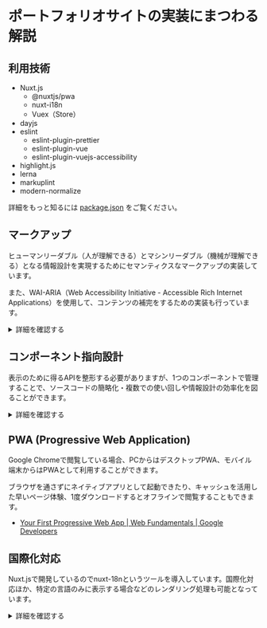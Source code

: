 # ポートフォリオサイトの実装にまつわる解説

## 利用技術
- Nuxt.js
  - @nuxtjs/pwa
  - nuxt-i18n
  - Vuex（Store）
- dayjs
- eslint
  - eslint-plugin-prettier
  - eslint-plugin-vue
  - eslint-plugin-vuejs-accessibility
- highlight.js
- lerna
- markuplint
- modern-normalize

詳細をもっと知るには [package.json](https://github.com/yamanoku/yamanoku.github.io/blob/nuxt/package.json) をご覧ください。

## マークアップ
ヒューマンリーダブル（人が理解できる）とマシンリーダブル（機械が理解できる）となる情報設計を実現するためにセマンティクスなマークアップの実装しています。

また、WAI-ARIA（Web Accessibility Initiative - Accessible Rich Internet Applications）を使用して、コンテンツの補完をするための実装も行っています。

<details>
<summary>詳細を確認する</summary>

```html
<section id="basic" aria-labelledby="basic-heading">
  <h2 id="basic-heading">{{ $t("heading.basic") }}</h2>
</section>
```
aria-labelledbyとsection要素を紐付けることで記事間を移動するときにユーザを支援します。

- [5.3.4 Accessible Name Guidance by Role - WAI-ARIA Authoring Practices 1.1](https://www.w3.org/TR/wai-aria-practices-1.1/#naming_role_guidance)
</details>

## コンポーネント指向設計

表示のために得るAPIを整形する必要がありますが、1つのコンポーネントで管理することで、ソースコードの簡略化・複数での使い回しや情報設計の効率化を図ることができます。

<details>
<summary>詳細を確認する</summary>

たとえばスライド一覧のリストでは以下コンポーネントを使ってレンダリングしています。

```html
<ul>
  <li v-for="list in listItem" :key="list.index">
    <template v-if="list.datetime">
      <span class="time">{{ dateStirngReplace(list.datetime) }}</span>
      -
    </template>
    <template v-else-if="list.created_at">
      <span class="time">{{ dateStirngReplace(list.created_at) }}</span>
      -
    </template>
    <a :href="list.url" target="_blank" rel="noopener" lang="ja">
      {{ list.title }}
      <open-new-icon />
    </a>
  </li>
</ul>
```

[SlideList.vue](https://github.com/yamanoku/yamanoku.github.io/blob/nuxt/components/global/SlideList.vue)
</details>

## PWA (Progressive Web Application)
Google Chromeで閲覧している場合、PCからはデスクトップPWA、モバイル端末からはPWAとして利用することができます。

ブラウザを通さずにネイティブアプリとして起動できたり、キャッシュを活用した早いページ体験、1度ダウンロードするとオフラインで閲覧することもできます。

- [Your First Progressive Web App | Web Fundamentals | Google Developers](https://developers.google.com/web/fundamentals/codelabs/your-first-pwapp/)

## 国際化対応
Nuxt.jsで開発しているのでnuxt-18nというツールを導入しています。国際化対応ほか、特定の言語のみに表示する場合などのレンダリング処理も可能となっています。

<details>
<summary>詳細を確認する</summary>
以下は日本語ではない場合に表示される条件式です。

```html
<template v-if="this.$i18n.locale !== 'ja'">
  <em>{{ $t("onlyJPText") }}</em>
</template>
```
</details>
